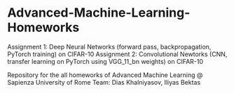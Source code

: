 # Advanced-Machine-Learning-Homeworks

Assignment 1: Deep Neural Networks (forward pass, backpropagation, PyTorch training) on CIFAR-10
Assignment 2: Convolutional Newtorks (CNN, transfer learning on PyTorch using VGG_11_bn weights) on CIFAR-10

Repository for the all homeworks of Advanced Machine Learning @ Sapienza University of Rome
Team: Dias Khalniyasov, Iliyas Bektas
